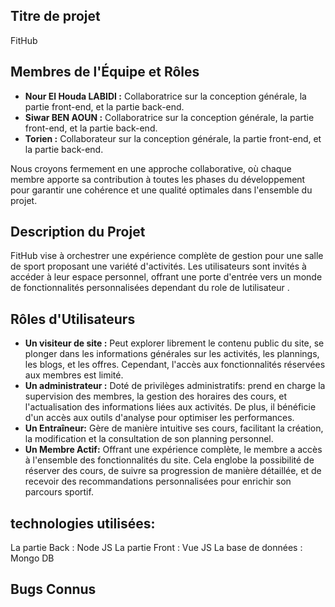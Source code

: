 ## Titre de projet 
FitHub
## Membres de l'Équipe et Rôles

- **Nour El Houda LABIDI :** Collaboratrice sur la conception générale, la partie front-end, et la partie back-end.
- **Siwar BEN AOUN :** Collaboratrice sur la conception générale, la partie front-end, et la partie back-end.
- **Torien :** Collaborateur sur la conception générale, la partie front-end, et la partie back-end.

Nous croyons fermement en une approche collaborative, où chaque membre apporte sa contribution à toutes les phases du développement pour garantir une cohérence et une qualité optimales dans l'ensemble du projet.


## Description du Projet

FitHub vise à orchestrer une expérience complète de gestion pour une salle de sport proposant une variété d'activités. 
Les utilisateurs sont invités à accéder à leur espace personnel, offrant une porte d'entrée vers un monde de fonctionnalités personnalisées dependant du role de lutilisateur .

 ## Rôles d'Utilisateurs
   - **Un visiteur de site :**  Peut explorer librement le contenu public du site, se plonger dans les informations générales sur les activités, les plannings, les blogs, et les offres.
        Cependant, l'accès aux fonctionnalités réservées aux membres est limité.
   - **Un administrateur :**  Doté de privilèges administratifs: prend en charge la supervision des membres, la gestion des horaires des cours, et l'actualisation des informations liées aux activités.
        De plus, il bénéficie d'un accès aux outils d'analyse pour optimiser les performances.
   - **Un Entraîneur:** Gère de manière intuitive ses cours, facilitant la création, la modification et la consultation de son planning personnel.
   - **Un Membre Actif:**  Offrant une expérience complète, le membre a accès à l'ensemble des fonctionnalités du site. Cela englobe la possibilité de réserver des cours,
      de suivre sa progression de manière détaillée, et de recevoir des recommandations personnalisées pour enrichir son parcours sportif.

## technologies utilisées:
La partie Back : Node JS
La partie Front : Vue JS
La base de données : Mongo DB 


## Bugs Connus



